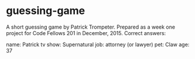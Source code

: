 # guessing-game
A short guessing game by Patrick Trompeter.  Prepared as a week one project for Code Fellows 201 in December, 2015.  Correct answers: 

name: Patrick
tv show: Supernatural
job: attorney (or lawyer)
pet: Claw
age: 37
